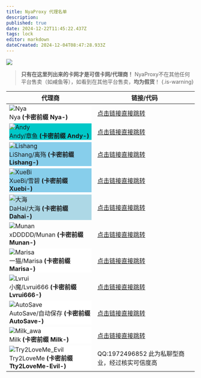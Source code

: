 ```yaml
---
title: NyaProxy 代理名单
description: 
published: true
date: 2024-12-22T11:45:22.437Z
tags: lock
editor: markdown
dateCreated: 2024-12-04T08:47:28.933Z
---
```


![](https://img.shields.io/badge/locked-red?style=for-the-badge)


> **只有在这里列出来的卡网才是可信卡网/代理商！**
NyaProxy不在其他任何平台售卖（如~~咸~~鱼等），如看到在其他平台售卖，**均为假货**！
{.is-warning}

|代理商|链接/代码|
|-|-|
|<div class="highlight-box" style="background-color: #FFFFFF;border:white"> <img src="/photos/image_290840699544682.jpg" alt="Nya" class="icon"> <div class="content" >Nya **(卡密前缀 Nya-)** |[点击链接直接跳转](https://shop.nyaproxy.xyz/)|
|<div class="highlight-box" style="background-color: #00C8C8;border:white"> <img src="/photos/image_294723465582631.jpg" alt="Andy" class="icon"> <div class="content" >Andy/章鱼 **(卡密前缀 Andy-)** |[点击链接直接跳转](https://shop.andyzywl.com/)|
|<div class="highlight-box" style="background-color: #87CEEB;border:white"> <img src="/photos/image_294701498162322.jpg" alt="Lishang" class="icon"> <div class="content" >LiShang/离殇 **(卡密前缀 Lishang-)** |[点击链接直接跳转](https://shop.lishangmc.com/)|
|<div class="highlight-box" style="background-color: #87CEEB;border:white"> <img src="/photos/image_67216157874117.jpg" alt="XueBi" class="icon"> <div class="content" >XueBi/雪碧 **(卡密前缀 Xuebi-)** |[点击链接直接跳转](https://shop.xuebimc.com/)|
|<div class="highlight-box" style="background-color: lightblue;border:white"> <img src="/photos/image_293703651422370.jpg" alt="大海" class="icon"> <div class="content" >DaHai/大海 **(卡密前缀 Dahai-)** |[点击链接直接跳转](https://dahaikw.shop/)|
|<div class="highlight-box"> <img src="/photos/image_71544588917207.jpg" alt="Munan" class="icon"> <div class="content" >xDDDDD/Munan **(卡密前缀 Munan-)** |[点击链接直接跳转](https://xddddd.icu/)|
|<div class="highlight-box" style="background-color: #FFFFFF;border:white"> <img src="/photos/image_71001228879269.jpg" alt="Marisa" class="icon"> <div class="content" >一猫/Marisa **(卡密前缀 Marisa-)** |[点击链接直接跳转](https://bakamarisa.shop/)|
|<div class="highlight-box"> <img src="https://photo.vteamer.cc/i/2024/12/06/hbojfx.jpg" alt="Lvrui" class="icon"> <div class="content" >小魔/Lvrui666 **(卡密前缀 Lvrui666-)** |[点击链接直接跳转](https://shop.qwq3.com/)|
|<div class="highlight-box" style="background-color: #FFFFFF;border:white"> <img src="/photos/image_2214497890806.jpg" alt="AutoSave" class="icon"> <div class="content" >AutoSave/自动保存 **(卡密前缀 AutoSave-)** |[点击链接直接跳转](https://autosave.top/)|
  |<div class="highlight-box" style="background-color: #FFFFFF;border:white"> <img src="/photos/mmexport1733662476595.jpg" alt="Milk_awa" class="icon"> <div class="content" >Milk **(卡密前缀 Milk-)** |[点击链接直接跳转](https://shop.milkawa.xyz/)|
  |<div class="highlight-box" style="background-color: #FFFFFF;border:white"> <img src="/photos/image_67228328725678.jpg" alt="Try2LoveMe_Evil" class="icon"> <div class="content" >Try2LoveMe **(卡密前缀 Tty2LoveMe-Evil-)** | QQ:1972496852 此为私聊型商业，经过核实可信度高 |

